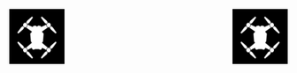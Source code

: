 
<!-- Use HTML to position images in the corners -->
<div style="position: relative;">
    <!-- Image in the top left corner -->
    <img src="images/drone.png" alt="Image 1" width="100" height="100" style="position: absolute; top: 0; left: 0;">
    <!-- Image in the top right corner -->
    <img src="images/drone.png" alt="Image 2" width="100" height="100" style="position: absolute; top: 0; right: 0;">
    <img src="images/drone.png" alt="Image 1" width="100" height="100" style="position: absolute; top: 0; left: 0;">
    <!-- Image in the top right corner -->
    <img src="images/drone.png" alt="Image 2" width="100" height="100" style="position: absolute; top: 0; right: 0;">
    <img src="images/drone.png" alt="Image 1" width="100" height="100" style="position: absolute; top: 0; left: 0;">
    <!-- Image in the top right corner -->
    <img src="images/drone.png" alt="Image 2" width="100" height="100" style="position: absolute; top: 0; right: 0;">
</div>


<!--
**liamtbo/liamtbo** is a ✨ _special_ ✨ repository because its `README.md` (this file) appears on your GitHub profile.

Here are some ideas to get you started:

- 🔭 I’m currently working on ...
- 🌱 I’m currently learning ...
- 👯 I’m looking to collaborate on ...
- 🤔 I’m looking for help with ...
- 💬 Ask me about ...
- 📫 How to reach me: ...
- 😄 Pronouns: ...
- ⚡ Fun fact: ...
-->
